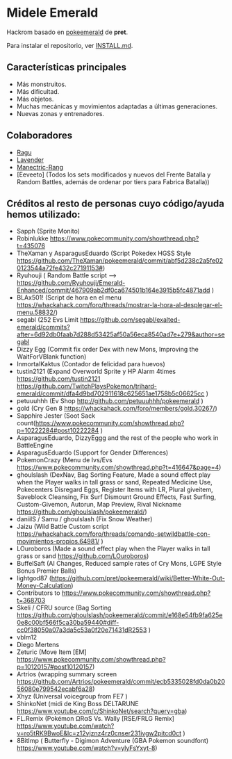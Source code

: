 # Midele Emerald

Hackrom basado en [pokeemerald](https://github.com/pret/pokeemerald) de **pret**.

Para instalar el repositorio, ver [INSTALL.md](INSTALL.md).

## Características principales

- Más monstruitos.
- Más dificultad.
- Más objetos.
- Muchas mecánicas y movimientos adaptadas a últimas generaciones.
- Nuevas zonas y entrenadores.

## Colaboradores

- [Ragu](https://github.com/Raguzero)
- [Lavender](https://github.com/LavenderG)
- [Manectric-Rang](https://github.com/Manectric-Rang)
- [Eeveeto] (Todos los sets modificados y nuevos del Frente Batalla y Random Battles, además de ordenar por tiers para Fabrica Batalla))


## Créditos al resto de personas cuyo código/ayuda hemos utilizado:
- Sapph (Sprite Monito)
- Robinlukke https://www.pokecommunity.com/showthread.php?t=435076
- TheXaman y AsparagusEduardo (Script Pokedex HGSS Style https://github.com/TheXaman/pokeemerald/commit/abf5d238c2a5fe020123544a72fe432c27191153#)
- Ryuhouji ( Random Battle script --> https://github.com/Ryuhouji/Emerald-Enhanced/commit/467909ab2df0ca674501b164e3915b5fc4871add )
- BLAx501! (Script de hora en el menu https://whackahack.com/foro/threads/mostrar-la-hora-al-desplegar-el-menu.58832/)
- segabl (252 Evs Limit https://github.com/segabl/exalted-emerald/commits?after=6d92db0faab7d288d53425af50a56eca8540ad7e+279&author=segabl 
- Dizzy Egg (Commit fix order Dex with new Mons, Improving the WaitForVBlank function)
- InmortalKaktus (Contador de felicidad para huevos)
- tustin2121 (Expand Overworld Sprite y HP Alarm 4times https://github.com/tustin2121 https://github.com/TwitchPlaysPokemon/trihard-emerald/commit/dfa4d9bd702911618c625651ae1758b5c06625cc )
- petuuuhhh (Ev Shop http://github.com/petuuuhhh/pokeemerald )
- gold (Cry Gen 8 https://whackahack.com/foro/members/gold.30267/) 
- Sapphire Jester (Soot Sack count(https://www.pokecommunity.com/showthread.php?p=10222284#post10222284 )
- AsparagusEduardo, DizzyEggg and the rest of the people who work in BattleEngine 
- AsparagusEduardo (Support for Gender Differences)
- PokemonCrazy (Menu de Ivs/Evs https://www.pokecommunity.com/showthread.php?t=416647&page=4)
- ghoulslash (DexNav, Bag Sorting Feature, Made a sound effect play when the Player walks in tall grass or sand, Repeated Medicine Use, Pokecenters Disregard Eggs, Register Items with LR, Plural giveitem, Saveblock Cleansing, Fix Surf Dismount Ground Effects, Fast Surfing, Custom-Givemon, Autorun, Map Preview, Rival Nickname https://github.com/ghoulslash/pokeemerald/)
- daniilS / Samu / ghoulslash (Fix Snow Weather)
- Jaizu (Wild Battle Custom script https://whackahack.com/foro/threads/comando-setwildbattle-con-movimientos-propios.64981/ )
- LOuroboros (Made a sound effect play when the Player walks in tall grass or sand  https://github.com/LOuroboros)
- BuffelSaft (AI Changes, Reduced sample rates of Cry Mons, LGPE Style Bonus Premier Balls)
- lightgod87 (https://github.com/pret/pokeemerald/wiki/Better-White-Out-Money-Calculation)
- Contributors to https://www.pokecommunity.com/showthread.php?t=368703
- Skeli / CFRU source (Bag Sorting https://github.com/ghoulslash/pokeemerald/commit/e168e54fb9fa625e0e8c00bf566f5ca30ba59440#diff-cc0f38050a07a3da5c53a0f20e71431dR2553 )
- vblm12
- Diego Mertens
- Zeturic (Move Item [EM] https://www.pokecommunity.com/showthread.php?p=10120157#post10120157)
- Artrios (wrapping summary screen  https://github.com/Artrios/pokeemerald/commit/ecb5335028fd0da0b2056080e799542ecabf6a28)
- Xhyz (Universal voicegroup from FE7 )
- ShinkoNet (midi de King Boss DELTARUNE https://www.youtube.com/c/ShinkoNet/search?query=gba)
- FL.Remix (Pokémon ΩRαS Vs. Wally [RSE/FRLG Remix] https://www.youtube.com/watch?v=ro5tRK9BwoE&lc=z12vjznz4rz0cnser231ivgw2pitcd0ct )
- 8BitImp ( Butterfly - Digimon Adventure (GBA Pokemon soundfont) https://www.youtube.com/watch?v=ylyFsYxyt-8)
